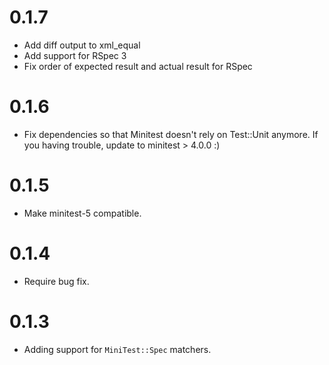 # 0.1.7

* Add diff output to xml_equal
* Add support for RSpec 3
* Fix order of expected result and actual result for RSpec

# 0.1.6

* Fix dependencies so that Minitest doesn't rely on Test::Unit anymore. If you having trouble, update to minitest > 4.0.0 :)

# 0.1.5

* Make minitest-5 compatible.

# 0.1.4

* Require bug fix.

# 0.1.3

* Adding support for `MiniTest::Spec` matchers.
